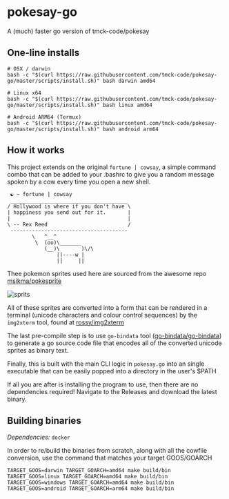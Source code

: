 # pokesay-go
A (much) faster go version of tmck-code/pokesay

## One-line installs

```shell
# OSX / darwin
bash -c "$(curl https://raw.githubusercontent.com/tmck-code/pokesay-go/master/scripts/install.sh)" bash darwin amd64

# Linux x64
bash -c "$(curl https://raw.githubusercontent.com/tmck-code/pokesay-go/master/scripts/install.sh)" bash linux amd64

# Android ARM64 (Termux)
bash -c "$(curl https://raw.githubusercontent.com/tmck-code/pokesay-go/master/scripts/install.sh)" bash android arm64
```

## How it works

This project extends on the original `fortune | cowsay`, a simple command combo that can be added to your .bashrc to give you a random message spoken by a cow every time you open a new shell.

```
 ☯ ~ fortune | cowsay
 ______________________________________
/ Hollywood is where if you don't have \
| happiness you send out for it.       |
|                                      |
\ -- Rex Reed                          /
 --------------------------------------
        \   ^__^
         \  (oo)\_______
            (__)\       )\/\
                ||----w |
                ||     ||
```

Thee pokemon sprites used here are sourced from the awesome repo [msikma/pokesprite](https://github.com/msikma/pokesprite)

![sprits](https://github.com/msikma/pokesprite/raw/master/resources/images/banner_gen8_2x.png)

All of these sprites are converted into a form that can be rendered in a terminal (unicode characters and colour control sequences) by the `img2xterm` tool, found at [rossy/img2xterm](https://github.com/rossy/img2xterm)

The last pre-compile step is to use `go-bindata` tool ([go-bindata/go-bindata](https://github.com/go-bindata/go-bindata)) to generate a go source code file that encodes all of the converted unicode sprites as binary text.

Finally, this is built with the main CLI logic in `pokesay.go` into an single executable that can be easily popped into a directory in the user's $PATH

If all you are after is installing the program to use, then there are no dependencies required! Navigate to the Releases and download the latest binary.

## Building binaries

_Dependencies:_ `docker`

In order to re/build the binaries from scratch, along with all the cowfile conversion, use the command that matches your target GOOS/GOARCH 

```shell
TARGET_GOOS=darwin TARGET_GOARCH=amd64 make build/bin
TARGET_GOOS=linux TARGET_GOARCH=amd64 make build/bin
TARGET_GOOS=windows TARGET_GOARCH=amd64 make build/bin
TARGET_GOOS=android TARGET_GOARCH=arm64 make build/bin
```
